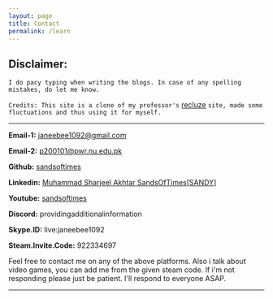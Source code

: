 ```yaml
---
layout: page
title: Contact
permalink: /learn
---
```

## Disclaimer:

`I do pacy typing when writing the blogs. In case of any spelling mistakes, do let me know.`

`Credits: This site is a clone of my professor's` [recluze](https://recluze.github.io/) `site, made some fluctuations and thus using it for myself.`

---

**Email-1:** [janeebee1092@gmail.com](https://mail.google.com/mail/u/0/#inbox?compose=DmwnWrRnZfcsKnHbfZJPvmnTCnZrvkSXGThjwKDpPkWskpSSFCBzlsqlTxTMVMkFLqCtwWLVQHNb)

**Email-2:** [p200101@pwr.nu.edu.pk](https://mail.google.com/mail/u/1/#inbox?compose=DmwnWrRspGkqDLBzMCmRCDQHGTfZkblzCXHjBTjStlWQvhCLNWqwMHtcCvBklbzQDswkfFgvDfJv)

**Github:** [sandsoftimes](https://github.com/sandsoftimes)

**Linkedin:** [Muhammad Sharjeel Akhtar SandsOfTimes[SANDY]](https://www.linkedin.com/in/muhammad-sharjeel-akhtar-sandsoftimes-sandy-52b1bb317/)

**Youtube:** [sandsoftimes](https://www.youtube.com/@Black-tq8op)

**Discord:** providingadditionalinformation

**Skype.ID:** live:janeebee1092

**Steam.Invite.Code:** 922334697

Feel free to contact me on any of the above platforms. Also i talk about video games, you can add me from the given steam code. If i'm not responding please just be patient. I'll respond to everyone ASAP. 

---

<br />
<br />
<br />
<br />
<br />
<br />
<br />
<br />
<br />
<br />
<br />
<br />

